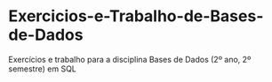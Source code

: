 # Exercicios-e-Trabalho-de-Bases-de-Dados
Exercícios e trabalho para a disciplina Bases de Dados (2º ano, 2º semestre) em SQL
